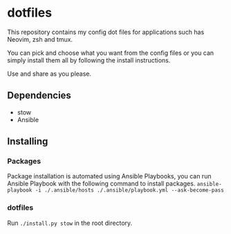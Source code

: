 # dotfiles

This repository contains my config dot files for applications such has Neovim,
zsh and tmux.

You can pick and choose what you want from the config files or you can simply
install them all by following the install instructions. 

Use and share as you please.

## Dependencies

- stow
- Ansible

## Installing

### Packages

Package installation is automated using Ansible Playbooks, you can run Ansible
Playbook with the following command to install packages.
`ansible-playbook -i ./.ansible/hosts ./.ansible/playbook.yml --ask-become-pass`

### dotfiles

Run `./install.py stow` in the root directory.
